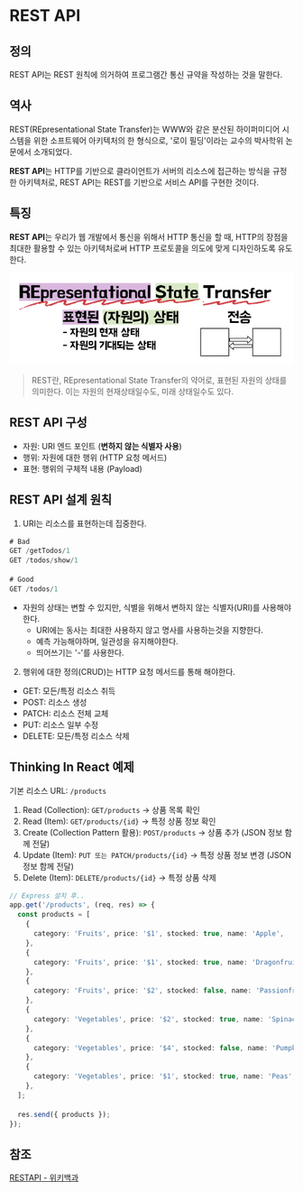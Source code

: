 # REST API

## 정의

REST API는 REST 원칙에 의거하여 프로그램간 통신 규약을 작성하는 것을 말한다.

## 역사

REST(REpresentational State Transfer)는 WWW와 같은 분산된 하이퍼미디어 시스템을 위한 소프트웨어 아키텍처의 한 형식으로, '로이 필딩'이라는 교수의 박사학위 논문에서 소개되었다.

**REST API**는 HTTP를 기반으로 클라이언트가 서버의 리소스에 접근하는 방식을 규정한 아키텍처로, REST API는 REST를 기반으로 서비스 API를 구현한 것이다.

## 특징

**REST API**는 우리가 웹 개발에서 통신을 위해서 HTTP 통신을 할 때, HTTP의 장점을 최대한 활용할 수 있는 아키텍처로써 HTTP 프로토콜을 의도에 맞게 디자인하도록 유도한다.

![REST](/img/REST.png)

> REST란, REpresentational State Transfer의 약어로, 표현된 자원의 상태를 의미한다. 이는 자원의 현재상태일수도, 미래 상태일수도 있다.

## REST API 구성

- 자원: URI 엔드 포인트 (**변하지 않는 식별자 사용**)
- 행위: 자원에 대한 행위 (HTTP 요청 메서드)
- 표현: 행위의 구체적 내용 (Payload)

## REST API 설계 원칙

1. URI는 리소스를 표현하는데 집중한다.

```js
# Bad
GET /getTodos/1
GET /todos/show/1

# Good
GET /todos/1
```

- 자원의 상태는 변할 수 있지만, 식별을 위해서 변하지 않는 식별자(URI)를 사용해야한다.
	- URI에는 동사는 최대한 사용하지 않고 명사를 사용하는것을 지향한다.
	- 예측 가능해야하며, 일관성을 유지해야한다.
	- 띄어쓰기는 '-'를 사용한다.

2. 행위에 대한 정의(CRUD)는 HTTP 요청 메서드를 통해 해야한다.

- GET: 모든/특정 리소스 취득
- POST: 리소스 생성
- PATCH: 리소스 전체 교체
- PUT: 리소스 일부 수정
- DELETE: 모든/특정 리소스 삭제

## Thinking In React 예제

기본 리소스 URL: `/products`

1. Read (Collection): `GET/products` → 상품 목록 확인
2. Read (Item): `GET/products/{id}` → 특정 상품 정보 확인
3. Create (Collection Pattern 활용): `POST/products` → 상품 추가 (JSON 정보 함께 전달)
4. Update (Item): `PUT 또는 PATCH/products/{id}` → 특정 상품 정보 변경 (JSON 정보 함께 전달)
5. Delete (Item): `DELETE/products/{id}` → 특정 상품 삭제

```ts
// Express 설치 후..
app.get('/products', (req, res) => {
  const products = [
    {
      category: 'Fruits', price: '$1', stocked: true, name: 'Apple',
    },
    {
      category: 'Fruits', price: '$1', stocked: true, name: 'Dragonfruit',
    },
    {
      category: 'Fruits', price: '$2', stocked: false, name: 'Passionfruit',
    },
    {
      category: 'Vegetables', price: '$2', stocked: true, name: 'Spinach',
    },
    {
      category: 'Vegetables', price: '$4', stocked: false, name: 'Pumpkin',
    },
    {
      category: 'Vegetables', price: '$1', stocked: true, name: 'Peas',
    },
  ];

  res.send({ products });
});
```

## 참조

[RESTAPI - 위키백과](https://ko.wikipedia.org/wiki/REST)